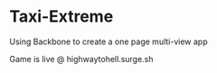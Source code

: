 # Taxi-Extreme
Using Backbone to create a one page multi-view app

Game is live @ highwaytohell.surge.sh
